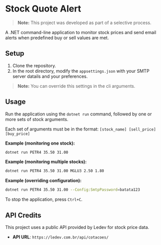 # Stock Quote Alert

> **Note:** This project was developed as part of a selective process.

A .NET command-line application to monitor stock prices and send email alerts when predefined buy or sell values are met.

## Setup

1.  Clone the repository.
2.  In the root directory, modify the `appsettings.json` with your SMTP server datails and your preferences.

> **Note:** You can override this settings in the cli arguments.

## Usage

Run the application using the `dotnet run` command, followed by one or more sets of stock arguments.

Each set of arguments must be in the format: `[stock_name] [sell_price] [buy_price]`

**Example (monitoring one stock):**
```bash
dotnet run PETR4 35.50 31.00
```

**Example (monitoring multiple stocks):**
```bash
dotnet run PETR4 35.50 31.00 MGLU3 2.50 1.80
```

**Example (overriding configuration):**
```bash
dotnet run PETR4 35.50 31.00 --Config:SmtpPassword=batata123
```

To stop the application, press `Ctrl+C`.

## API Credits

This project uses a public API provided by Ledev for stock price data.

- **API URL**: `https://ledev.com.br/api/cotacoes/`
